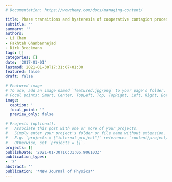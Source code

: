 ```yaml
---
# Documentation: https://wowchemy.com/docs/managing-content/

title: Phase transitions and hysteresis of cooperative contagion processes
subtitle: ''
summary: ''
authors:
- Li Chen
- Fakhteh Ghanbarnejad
- Dirk Brockmann
tags: []
categories: []
date: '2017-01-01'
lastmod: 2021-01-30T17:31:07+01:00
featured: false
draft: false

# Featured image
# To use, add an image named `featured.jpg/png` to your page's folder.
# Focal points: Smart, Center, TopLeft, Top, TopRight, Left, Right, BottomLeft, Bottom, BottomRight.
image:
  caption: ''
  focal_point: ''
  preview_only: false

# Projects (optional).
#   Associate this post with one or more of your projects.
#   Simply enter your project's folder or file name without extension.
#   E.g. `projects = ["internal-project"]` references `content/project/deep-learning/index.md`.
#   Otherwise, set `projects = []`.
projects: []
publishDate: '2021-01-30T16:31:06.906103Z'
publication_types:
- '2'
abstract: ''
publication: '*New Journal of Physics*'
---
```

